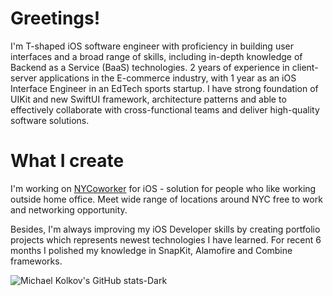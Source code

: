 
# Greetings!

I'm T-shaped iOS software engineer with proficiency in building user interfaces and a broad range of skills, including in-depth knowledge of Backend as a Service (BaaS) technologies. 2 years of experience in client-server applications in the E-commerce industry, with 1 year as an iOS Interface Engineer in an EdTech sports startup. I have strong foundation of UIKit and new SwiftUI framework, architecture patterns and able to effectively collaborate with cross-functional teams and deliver high-quality software solutions.

# What I create
I'm working on [NYCoworker](https://www.nycoworker.com) for iOS - solution for people who like working outside home office. Meet wide range of locations around NYC free to work and networking opportunity.

Besides, I'm always improving my iOS Developer skills by creating portfolio projects which represents newest technologies I have learned. For recent 6 months I polished my knowledge in SnapKit, Alamofire and Combine frameworks.

![Michael Kolkov's GitHub stats-Dark](https://github-readme-stats.vercel.app/api?username=mireabot&show_icons=true&theme=default)
